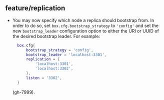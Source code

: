 ## feature/replication

* You may now specify which node a replica should bootstrap from. In order to do
  so, set `box.cfg.bootstrap_strategy` to `'config'` and set the new
  `bootstrap_leader` configuration option to either the URI or UUID of the
  desired bootstrap leader. For example:
  ```lua
    box.cfg{
        bootstrap_strategy = 'config',
        bootstrap_leader = 'localhost:3301',
        replication = {
            'localhost:3301',
            'localhost:3302',
        },
        listen = '3302',
    }
  ```
  (gh-7999).
